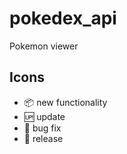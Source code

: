 # pokedex_api

Pokemon viewer

## Icons

- :package: new functionality
- :up: update
- :bug: bug fix
- :checkered_flag: release